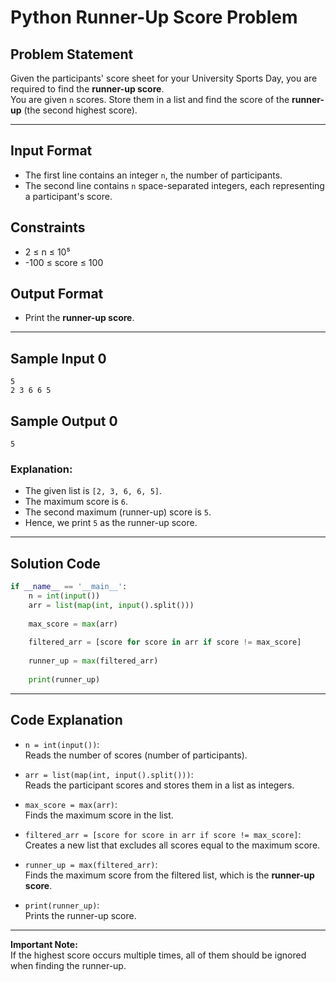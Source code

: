# Python Runner-Up Score Problem

## Problem Statement

Given the participants' score sheet for your University Sports Day, you are required to find the **runner-up score**.  
You are given `n` scores. Store them in a list and find the score of the **runner-up** (the second highest score).

---

## Input Format

- The first line contains an integer `n`, the number of participants.
- The second line contains `n` space-separated integers, each representing a participant's score.

## Constraints

- 2 ≤ n ≤ 10⁵
- -100 ≤ score ≤ 100

## Output Format

- Print the **runner-up score**.

---

## Sample Input 0
```
5
2 3 6 6 5
```

## Sample Output 0
```
5
```

### Explanation:
- The given list is `[2, 3, 6, 6, 5]`.
- The maximum score is `6`.
- The second maximum (runner-up) score is `5`.
- Hence, we print `5` as the runner-up score.

---

## Solution Code

```python
if __name__ == '__main__':
    n = int(input())
    arr = list(map(int, input().split()))
    
    max_score = max(arr)
    
    filtered_arr = [score for score in arr if score != max_score]
    
    runner_up = max(filtered_arr)
    
    print(runner_up)
```

---

## Code Explanation

- `n = int(input())`:  
  Reads the number of scores (number of participants).

- `arr = list(map(int, input().split()))`:  
  Reads the participant scores and stores them in a list as integers.

- `max_score = max(arr)`:  
  Finds the maximum score in the list.

- `filtered_arr = [score for score in arr if score != max_score]`:  
  Creates a new list that excludes all scores equal to the maximum score.

- `runner_up = max(filtered_arr)`:  
  Finds the maximum score from the filtered list, which is the **runner-up score**.

- `print(runner_up)`:  
  Prints the runner-up score.

---

**Important Note:**  
If the highest score occurs multiple times, all of them should be ignored when finding the runner-up.
